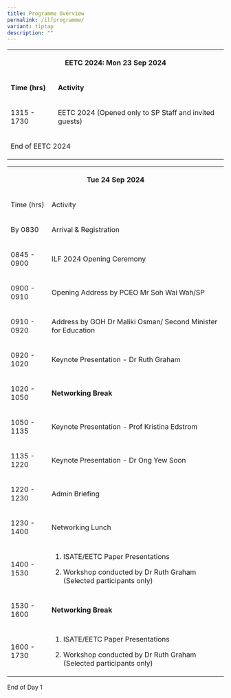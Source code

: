 ```yaml
---
title: Programme Overview
permalink: /ilfprogramme/
variant: tiptap
description: ""
---
```

<table>
<tbody>
<tr>
<th rowspan="1" colspan="2">
<p><strong>EETC 2024: Mon 23 Sep 2024</strong>
</p>
</th>
</tr>
<tr>
<td rowspan="1" colspan="1">
<p><strong>Time (hrs)</strong>
</p>
</td>
<td rowspan="1" colspan="1">
<p><strong>Activity</strong>
</p>
</td>
</tr>
<tr>
<td rowspan="1" colspan="1">
<p>1315 - 1730</p>
</td>
<td rowspan="1" colspan="1">
<p>EETC 2024 (Opened only to SP Staff and invited guests)</p>
</td>
</tr>
<tr>
<td rowspan="1" colspan="2">
<p>End of EETC 2024</p>
</td>
</tr>
</tbody>
</table>
<table>
<tbody>
<tr>
<th rowspan="1" colspan="2">
<p>Tue 24 Sep 2024</p>
</th>
</tr>
<tr>
<td rowspan="1" colspan="1">
<p>Time (hrs)</p>
</td>
<td rowspan="1" colspan="1">
<p>Activity</p>
</td>
</tr>
<tr>
<td rowspan="1" colspan="1">
<p>By 0830</p>
</td>
<td rowspan="1" colspan="1">
<p>Arrival &amp; Registration</p>
</td>
</tr>
<tr>
<td rowspan="1" colspan="1">
<p>0845 - 0900</p>
</td>
<td rowspan="1" colspan="1">
<p>ILF 2024 Opening Ceremony</p>
</td>
</tr>
<tr>
<td rowspan="1" colspan="1">
<p>0900 - 0910</p>
</td>
<td rowspan="1" colspan="1">
<p>Opening Address by PCEO Mr Soh Wai Wah/SP</p>
</td>
</tr>
<tr>
<td rowspan="1" colspan="1">
<p>0910 - 0920</p>
</td>
<td rowspan="1" colspan="1">
<p>Address by GOH Dr Maliki Osman/ Second Minister for Education</p>
</td>
</tr>
<tr>
<td rowspan="1" colspan="1">
<p>0920 - 1020</p>
</td>
<td rowspan="1" colspan="1">
<p>Keynote Presentation - Dr Ruth Graham</p>
</td>
</tr>
<tr>
<td rowspan="1" colspan="1">
<p>1020 - 1050</p>
</td>
<td rowspan="1" colspan="1">
<p><strong>Networking Break</strong>
</p>
</td>
</tr>
<tr>
<td rowspan="1" colspan="1">
<p>1050 - 1135</p>
</td>
<td rowspan="1" colspan="1">
<p>Keynote Presentation - Prof Kristina Edstrom</p>
</td>
</tr>
<tr>
<td rowspan="1" colspan="1">
<p>1135 - 1220</p>
</td>
<td rowspan="1" colspan="1">
<p>Keynote Presentation - Dr Ong Yew Soon</p>
</td>
</tr>
<tr>
<td rowspan="1" colspan="1">
<p>1220 - 1230</p>
</td>
<td rowspan="1" colspan="1">
<p>Admin Briefing</p>
</td>
</tr>
<tr>
<td rowspan="1" colspan="1">
<p>1230 - 1400</p>
</td>
<td rowspan="1" colspan="1">
<p>Networking Lunch</p>
</td>
</tr>
<tr>
<td rowspan="1" colspan="1">
<p>1400 - 1530</p>
</td>
<td rowspan="1" colspan="1">
<ol data-tight="true" class="tight">
<li>
<p>ISATE/EETC Paper Presentations</p>
</li>
<li>
<p>Workshop conducted by Dr Ruth Graham (Selected participants only)</p>
</li>
</ol>
</td>
</tr>
<tr>
<td rowspan="1" colspan="1">
<p>1530 - 1600</p>
</td>
<td rowspan="1" colspan="1">
<p><strong>Networking Break</strong>
</p>
</td>
</tr>
<tr>
<td rowspan="1" colspan="1">
<p>1600 - 1730</p>
</td>
<td rowspan="1" colspan="1">
<ol data-tight="true" class="tight">
<li>
<p>ISATE/EETC Paper Presentations</p>
</li>
<li>
<p>Workshop conducted by Dr Ruth Graham (Selected participants only)</p>
</li>
</ol>
</td>
</tr>
</tbody>
</table>
<p>End of Day 1</p>